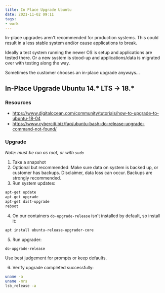 ```yaml
---
title: In Place Upgrade Ubuntu
date: 2021-11-02 09:11
tags:
- work
---
```


In-place upgrades aren't recommended for production systems. This could result
in a less stable system and/or cause applications to break. 

Ideally a test system running the newer OS is setup and applications are tested
there. Or a new system is stood-up and applications/data is migrated over with
testing along the way.

Sometimes the customer chooses an in-place upgrade anyways...

## In-Place Upgrade Ubuntu 14.* LTS -> 18.*

### Resources

* <https://www.digitalocean.com/community/tutorials/how-to-upgrade-to-ubuntu-18-04>
* <https://www.cyberciti.biz/faq/ubuntu-bash-do-release-upgrade-command-not-found/>

### Upgrade

_Note: must be run as root, or with `sudo`_

1. Take a snapshot
2. Optional but recommended: Make sure data on system is backed up, or customer
   has backups. Disclaimer, data loss can occur. Backups are strongly
   recommended.
3. Run system updates:

```bash
apt-get update
apt-get upgrade
apt-get dist-upgrade
reboot
```

4. On our containers `do-upgrade-release` isn't installed by default, so install
   it:

```bash
apt install ubuntu-release-upgrader-core
```

5. Run upgrader:

```bash
do-upgrade-release
```

Use best judgement for prompts or keep defaults.

6. Verify upgrade completed successfully:

```bash
uname -a
uname -mrs
lsb_release -a
```
